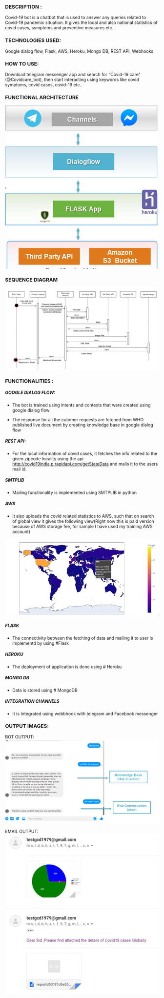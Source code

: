
### DESCRIPTION :

Covid-19 bot is a chatbot that is used to answer any queries related to Covid-19 pandemic situation. It gives the local and also national statistics of covid cases, symptoms and preventive measures etc...

### TECHNOLOGIES USED:

Google dialog flow, Flask, AWS, Heroku, Mongo DB, REST API, Webhooks

### HOW TO USE:
 
Download telegram messenger app and search for "Covid-19 care"(@Covidcare_bot), then start interacting using keywords like covid symptoms, covid cases, covid-19 etc..
 
### FUNCTIONAL ARCHITECTURE 

![Functional Architecture](https://github.com/sangeethayemisetty/Covid-19-Chatbot/blob/master/FunctionalArchiticture.PNG)

### SEQUENCE DIAGRAM 

![Sequence Diagram](https://github.com/sangeethayemisetty/Covid-19-Chatbot/blob/master/SequenceDiagram1.PNG)

### FUNCTIONALITIES :

##### GOOGLE DIALOG FLOW:
 - The bot is trained using intents and contexts that were created using google dialog flow 

- The response for all the cutomer requests are fetched from WHO published live document by creating knowledge base in        google dialog flow

##### REST API:
- For the local information of covid cases, it fetches the info related to the given zipcode locality using the api            http://covid19india.p.rapidapi.com/getStateData and mails it to the users mail id.

##### SMTPLIB 
- Mailing functionality is implemented using SMTPLIB in python

##### AWS 
- It also uploads the covid related statistics to AWS, such that on search of global view it gives the following view(Right    now this is paid version because of AWS storage fee, for sample I have used my training AWS account)

![Chatbot Global View](https://github.com/sangeethayemisetty/Covid-19-Chatbot/blob/master/ChatbotGlobalview.PNG)

##### FLASK
-  The connectivity between the fetching of data and mailing it to user is implementd by using #Flask

##### HEROKU
-  The deployment of application is done using # Heroku 

##### MONGO DB
-  Data is stored using # MongoDB

##### INTEGRATION CHANNELS
-  It is Integrated using webbhook with telegram and Facebook messenger


### OUTPUT IMAGES:

BOT OUTPUT:
 ![Chatbot Messenger Output](https://github.com/sangeethayemisetty/Covid-19-Chatbot/blob/master/MessengerOutput2.PNG)
 
EMAIL OUTPUT:
 ![Email Output](https://github.com/sangeethayemisetty/Covid-19-Chatbot/blob/master/CahatbotEmail.PNG)
 

 
 
